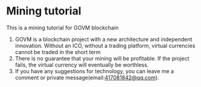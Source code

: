 # Mining tutorial

This is a mining tutorial for GOVM blockchain

1. GOVM is a blockchain project with a new architecture and independent innovation. Without an ICO, without a trading platform, virtual currencies cannot be traded in the short term
2. There is no guarantee that your mining will be profitable. If the project fails, the virtual currency will eventually be worthless.
3. If you have any suggestions for technology, you can leave me a comment or private message(email:417081842@qq.com).
